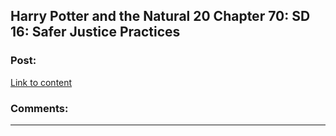 ## Harry Potter and the Natural 20 Chapter 70: SD 16: Safer Justice Practices

### Post:

[Link to content]()

### Comments:

---

